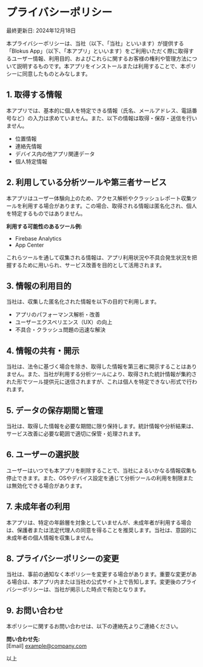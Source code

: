 # プライバシーポリシー

最終更新日: 2024年12月18日

本プライバシーポリシーは、当社（以下、「当社」といいます）が提供する「Blokus App」（以下、「本アプリ」といいます）をご利用いただく際に取得するユーザー情報、利用目的、およびこれらに関するお客様の権利や管理方法について説明するものです。本アプリをインストールまたは利用することで、本ポリシーに同意したものとみなします。

## 1. 取得する情報

本アプリでは、基本的に個人を特定できる情報（氏名、メールアドレス、電話番号など）の入力は求めていません。また、以下の情報は取得・保存・送信を行いません。

- 位置情報
- 連絡先情報
- デバイス内の他アプリ関連データ
- 個人特定情報

## 2. 利用している分析ツールや第三者サービス

本アプリはユーザー体験向上のため、アクセス解析やクラッシュレポート収集ツールを利用する場合があります。この場合、取得される情報は匿名化され、個人を特定するものではありません。

**利用する可能性のあるツール例:**
- Firebase Analytics
- App Center

これらツールを通して収集される情報は、アプリ利用状況や不具合発生状況を把握するために用いられ、サービス改善を目的として活用されます。

## 3. 情報の利用目的

当社は、収集した匿名化された情報を以下の目的で利用します。

- アプリのパフォーマンス解析・改善
- ユーザーエクスペリエンス（UX）の向上
- 不具合・クラッシュ問題の迅速な解決

## 4. 情報の共有・開示

当社は、法令に基づく場合を除き、取得した情報を第三者に開示することはありません。また、当社が利用する分析ツールにより、取得された統計情報が集約された形でツール提供元に送信されますが、これは個人を特定できない形式で行われます。

## 5. データの保存期間と管理

当社は、取得した情報を必要な期間に限り保持します。統計情報や分析結果は、サービス改善に必要な範囲で適切に保管・処理されます。

## 6. ユーザーの選択肢

ユーザーはいつでも本アプリを削除することで、当社によるいかなる情報収集も停止できます。また、OSやデバイス設定を通じて分析ツールの利用を制限または無効化できる場合があります。

## 7. 未成年者の利用

本アプリは、特定の年齢層を対象としていませんが、未成年者が利用する場合は、保護者または法定代理人の同意を得ることを推奨します。当社は、意図的に未成年者の個人情報を収集しません。

## 8. プライバシーポリシーの変更

当社は、事前の通知なく本ポリシーを変更する場合があります。重要な変更がある場合は、本アプリ内または当社の公式サイト上で告知します。変更後のプライバシーポリシーは、当社が掲示した時点で有効となります。

## 9. お問い合わせ

本ポリシーに関するお問い合わせは、以下の連絡先よりご連絡ください。

**問い合わせ先:**  
[Email] example@company.com

以上
